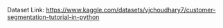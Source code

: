 Dataset Link: https://www.kaggle.com/datasets/vjchoudhary7/customer-segmentation-tutorial-in-python
